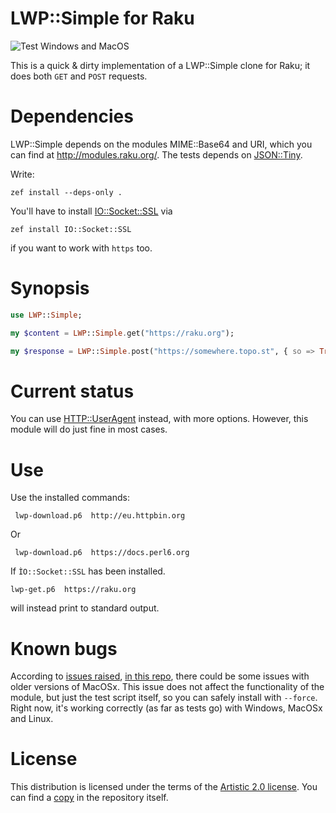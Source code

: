 LWP::Simple for Raku
=================

![Test Windows and MacOS](https://github.com/raku-community-modules/LWP-Simple/workflows/Test%20Windows%20and%20MacOS/badge.svg)

This is a quick & dirty implementation of a LWP::Simple clone for Raku; it does both `GET` and `POST` requests.

Dependencies
============

LWP::Simple depends on the modules MIME::Base64 and URI,
which you can find at http://modules.raku.org/. The tests depends
on [JSON::Tiny](https://github.com/moritz/json).

Write:

    zef install --deps-only .

You'll have to
install [IO::Socket::SSL](https://github.com/sergot/io-socket-ssl) via

    zef install IO::Socket::SSL

if you want to work with `https` too.

Synopsis
========

```raku
use LWP::Simple;

my $content = LWP::Simple.get("https://raku.org");

my $response = LWP::Simple.post("https://somewhere.topo.st", { so => True }
```


Current status
==============

You can
use [HTTP::UserAgent](https://github.com/sergot/http-useragent)
instead, with more options. However, this module will do just fine in
most cases. 

Use
===

Use the installed commands:

     lwp-download.p6  http://eu.httpbin.org

Or

     lwp-download.p6  https://docs.perl6.org

If `ÌO::Socket::SSL` has been installed.

    lwp-get.p6  https://raku.org

will instead print to standard output.

Known bugs
==========

According
to
[issues raised](https://github.com/raku-community-modules/LWP-Simple/issues/40),
[in this repo](https://github.com/raku-community-modules/LWP-Simple/issues/28),
there could be some issues with older versions of MacOSx. This issue
does not affect the functionality of the module, but just the test
script itself, so you can safely install with `--force`. Right now,
it's working correctly (as far as tests go) with Windows, MacOSx and
Linux.

License
=======

This distribution is licensed under the terms of
the
[Artistic 2.0 license](https://www.perlfoundation.org/artistic-license-20.html#). You
can find a [copy](LICENSE) in the repository itself.
